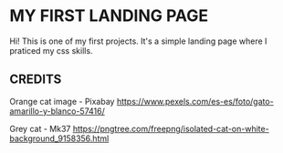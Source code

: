 # MY FIRST LANDING PAGE

Hi!
This is one of my first projects.
It's a simple landing page where I praticed my css skills.

## CREDITS

Orange cat image - Pixabay
https://www.pexels.com/es-es/foto/gato-amarillo-y-blanco-57416/

Grey cat - Mk37
https://pngtree.com/freepng/isolated-cat-on-white-background_9158356.html